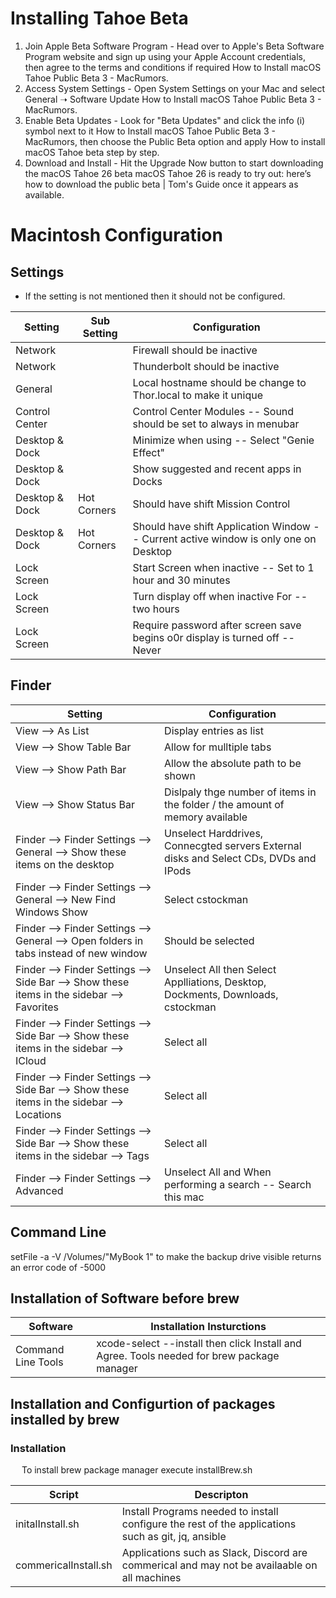 # Installing Tahoe Beta 

<ol>
<li>Join Apple Beta Software Program - Head over to Apple's Beta Software Program website and sign up using your Apple Account credentials, then agree to the terms and conditions if required How to Install macOS Tahoe Public Beta 3 - MacRumors.</li>
<li>Access System Settings - Open System Settings on your Mac and select General ➝ Software Update How to Install macOS Tahoe Public Beta 3 - MacRumors.</li>
<li>
Enable Beta Updates - Look for "Beta Updates" and click the info (i) symbol next to it How to Install macOS Tahoe Public Beta 3 - MacRumors, then choose the Public Beta option and apply How to install macOS Tahoe beta step by step.
</li>
<li>
Download and Install - Hit the Upgrade Now button to start downloading the macOS Tahoe 26 beta macOS Tahoe 26 is ready to try out: here’s how to download the public beta | Tom's Guide once it appears as available.
</li>
</ol>

# Macintosh Configuration

## Settings

* If the setting is not mentioned then it should not be configured.

| Setting | Sub Setting | Configuration | 
| ------- | ------------| ------------- | 
| Network | | Firewall should be inactive |
| Network | | Thunderbolt should be inactive |
| General | | Local hostname should be change to Thor.local to make it unique |
| Control Center | | Control Center Modules -- Sound should be set to always in menubar |
| Desktop & Dock | | Minimize when using -- Select "Genie Effect" |
| Desktop & Dock | | Show suggested and recent apps in Docks | 
| Desktop & Dock | Hot Corners | Should have shift Mission Control |
| Desktop & Dock | Hot Corners | Should have shift Application Window -- Current active window is only one on Desktop |
| Lock Screen    | | Start Screen when inactive -- Set to 1 hour and 30 minutes |
| Lock Screen    | | Turn display off when inactive For -- two hours |
| Lock Screen    | | Require password after screen save begins o0r display is turned off -- Never |

## Finder 

| Setting | Configuration |
|---------|---------------|
| View --> As List | Display entries as list |
| View --> Show Table Bar | Allow for mulltiple tabs |
| View --> Show Path Bar | Allow the absolute path to be shown |
| View --> Show Status Bar | Dislpaly thge number of items in the folder / the amount of memory available |
| Finder --> Finder Settings --> General --> Show these items on the desktop | Unselect Harddrives, Connecgted servers External disks and Select CDs, DVDs and IPods |
| Finder --> Finder Settings --> General --> New Find Windows Show | Select cstockman |
| Finder --> Finder Settings --> General --> Open folders in tabs instead of new window | Should be selected |
| Finder --> Finder Settings --> Side Bar --> Show these items in the sidebar --> Favorites | Unselect All then Select Applliations, Desktop, Dockments, Downloads, cstockman |
| Finder --> Finder Settings --> Side Bar --> Show these items in the sidebar --> ICloud | Select all |
| Finder --> Finder Settings --> Side Bar --> Show these items in the sidebar --> Locations | Select all |
| Finder --> Finder Settings --> Side Bar --> Show these items in the sidebar --> Tags | Select all |
| Finder --> Finder Settings --> Advanced | Unselect All and When performing a search -- Search this mac |

## Command Line 
setFile -a -V /Volumes/"MyBook 1" to make the backup drive visible returns an error code of -5000

## Installation of Software before brew

| Software | Installation Insturctions | 
|--------- | ------------------------- |
| Command Line Tools | xcode-select --install then click Install and Agree.  Tools needed for brew package manager |

## Installation and Configurtion of packages installed by brew
### Installation
&emsp; To install brew package manager execute installBrew.sh

| Script | Descripton |
|--------|------------|
| initalInstall.sh | Install Programs needed to install configure the rest of the applications such as git, jq, ansible |
| commericalInstall.sh | Applications such as Slack, Discord are commerical and may not be availaable on all machines |


